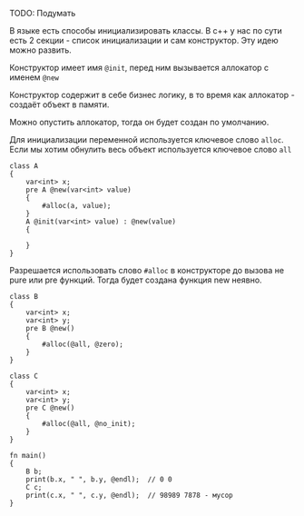 TODO: Подумать


В языке есть способы инициализировать классы.
В c++ у нас по сути есть 2 секции - список инициализации
и сам конструктор. Эту идею можно развить.

Конструктор имеет имя `@init`, перед ним вызывается аллокатор
с именем `@new`

Конструктор содержит в себе бизнес логику, в то время как
аллокатор - создаёт объект в памяти.

Можно опустить аллокатор, тогда он будет создан по умолчанию.

Для инициализации переменной используется ключевое слово
`alloc`. Если мы хотим обнулить весь объект используется 
ключевое слово `all`

```
class A
{
	var<int> x;
	pre A @new(var<int> value)
	{
		#alloc(a, value);
	}
	A @init(var<int> value) : @new(value)
	{
		
	}
}
```

Разрешается использовать слово `#alloc` в конструкторе до вызова
не pure или pre функций. Тогда будет создана функция new неявно.

```
class B
{
	var<int> x;
	var<int> y;
	pre B @new()
	{
		#alloc(@all, @zero);
	}
}

class C
{
	var<int> x;
	var<int> y;
	pre C @new()
	{
		#alloc(@all, @no_init);
	}
}

fn main()
{
	B b;
	print(b.x, " ", b.y, @endl);  // 0 0 
	C c;
	print(c.x, " ", c.y, @endl);  // 98989 7878 - мусор
}
```